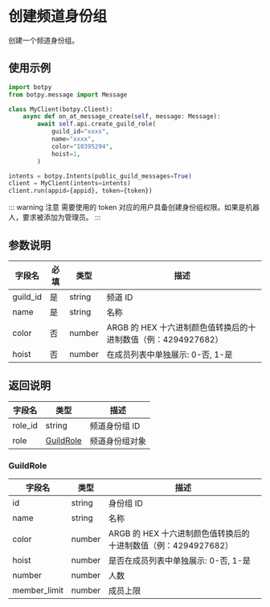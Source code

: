 # 创建频道身份组

创建一个频道身份组。

## 使用示例

```python
import botpy
from botpy.message import Message

class MyClient(botpy.Client):
    async def on_at_message_create(self, message: Message):
        await self.api.create_guild_role(
            guild_id="xxxx",
            name="xxxx",
            color="10395294",
            hoist=1,
        )

intents = botpy.Intents(public_guild_messages=True)
client = MyClient(intents=intents)
client.run(appid={appid}, token={token})
```

::: warning 注意
需要使用的 token 对应的用户具备创建身份组权限。如果是机器人，要求被添加为管理员。
:::

## 参数说明

| 字段名   | 必填 | 类型                  | 描述           |
| -------- | ---- | --------------------- | -------------- |
| guild_id  | 是   | string                | 频道 ID        |
| name   | 是   | string | 名称                                                           |
| color  | 否   | number | ARGB 的 HEX 十六进制颜色值转换后的十进制数值（例：4294927682） |
| hoist  | 否   | number | 在成员列表中单独展示: 0-否, 1-是                               |

## 返回说明

| 字段名  | 类型                    | 描述           |
| ------- | ----------------------- | -------------- |
| role_id | string                  | 频道身份组 ID  |
| role    | [GuildRole](#guildrole) | 频道身份组对象 |

### GuildRole

| 字段名       | 类型   | 描述                                                           |
| ------------ | ------ | -------------------------------------------------------------- |
| id           | string | 身份组 ID                                                      |
| name         | string | 名称                                                           |
| color        | number | ARGB 的 HEX 十六进制颜色值转换后的十进制数值（例：4294927682） |
| hoist        | number | 是否在成员列表中单独展示: 0-否, 1-是                           |
| number       | number | 人数                                                           |
| member_limit | number | 成员上限                                                       |
